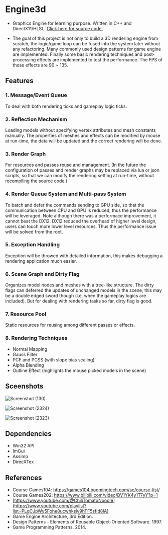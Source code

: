 # Engine3d
- Graphics Engine for learning purpose. Written in C++ and DirectX11/HLSL. [Click here for source code.](https://github.com/PickOranges/Engine3d/tree/develop_sm)

- The goal of this project is not only to build a 3D rendering engine from scratch, the logic/game loop can be fused into the system later without any refactoring. Many commonly used design patterns for game engine are implemented. Finally some basic rendering techniques and post-processing effects are implemented to test the performance. The FPS of those effects are 90 ~ 135.


## Features
### 1. Message/Event Queue 
To deal with both rendering ticks and gameplay logic ticks.

### 2. Reflection Mechanism 
Loading models without specifying vertex attributes and mesh constants manually. The properties of meshes and effects can be modified by mouse at run-time, the data will be updated and the correct rendering will be done.

### 3. Render Graph 
For resources and passes reuse and management. (In the future the configuration of passes and render graphs may be replaced via lua or json scripts, so that we can modify the rendering setting at run-time, without recompiling the source code.)

### 4. Render Queue System and Multi-pass System 
To batch and defer the commands sending to GPU side, so that the communication between CPU and GPU is reduced, thus the performance will be leveraged. Note although there was a performace improvement, it cannot beat the DX12. DX12 reduced the overhead of higher level design, users can touch more lower level resources. Thus the performance issue will be solved from the root.

### 5. Exception Handling
Exception will be throwed with detailed information, this makes debugging a rendering application much easier.

### 6. Scene Graph and Dirty Flag
Organizes model nodes and meshes with a tree-like structure. The dirty flags can deferred the updates of unchanged models in the scene, this may be a double edged sword though (i.e. when the gameplay logics are included). But for dealing with rendering tasks so far, dirty flag is good.

### 7. Resource Pool
Static resources for reusing among different passes or effects.

### 8. Rendering Techniques
- Normal Mapping
- Gauss Filter
- PCF and PCSS (with slope bias scaling)
- Alpha Blending
- Outline Effect (highlights the mouse picked models in the scene)

## Sceenshots
![Screenshot (130)](https://user-images.githubusercontent.com/55946962/167479209-ab5b1ccb-15bc-4bc1-ae3d-b36d055f4892.png)

![Screenshot (2324)](https://github.com/PickOranges/Engine3d/assets/55946962/cc653efd-e4cf-4854-903f-614b775a4a2f)

![Screenshot (2323)](https://github.com/PickOranges/Engine3d/assets/55946962/8dd88091-376f-44e4-ac65-d6204f57ae96)



## Dependencies
- Win32 API
- ImGui
- Assimp
- DirecXTex

## References
- Course Games104: https://games104.boomingtech.com/sc/course-list/
- Course Games202: https://www.bilibili.com/video/BV1YK4y1T7yY?p=1
- [https://www.youtube.com/@ChiliTomatoNoodle](https://www.youtube.com/playlist?list=PLqCJpWy5Fohe8ucwhksiv9hTF5sfid8lA)
- Game Engine Architecture, 3rd Edition.
- Design Patterns - Elements of Reusable Object-Oriented Software. 1997.
- Game Programming Patterns. 2014.
